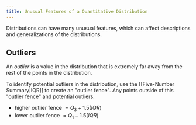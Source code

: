 ```yaml
---
title: Unusual Features of a Quantitative Distribution
---
```

Distributions can have many unusual features, which can affect descriptions and generalizations of the distributions.

## Outliers
An *outlier* is a value in the distribution that is extremely far away from the rest of the points in the distribution.

To identify potential outliers in the distribution, use the [[Five-Number Summary|IQR]] to create an "outlier fence". Any points outside of this "outlier fence" and potential outliers.
- higher outlier fence $=Q_3 + 1.5(IQR)$
- lower outlier fence $=Q_1 - 1.5(IQR)$
